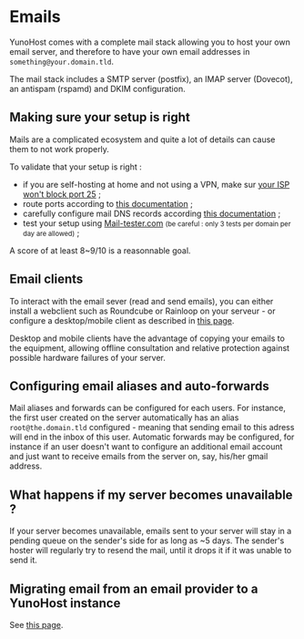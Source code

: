 Emails
======

YunoHost comes with a complete mail stack allowing you to host your own email server, and therefore to have your own email addresses in `something@your.domain.tld`.

The mail stack includes a SMTP server (postfix), an IMAP server (Dovecot), an antispam (rspamd) and DKIM configuration.

Making sure your setup is right
-------------------------------

Mails are a complicated ecosystem and quite a lot of details can cause them to not work properly.

To validate that your setup is right :
- if you are self-hosting at home and not using a VPN, make sur [your ISP won't block port 25](isp) ;
- route ports according to [this documentation](isp_box_config) ;
- carefully configure mail DNS records according [this documentation](dns_config) ;
- test your setup using [Mail-tester.com](https://mail-tester.com) <small>(be careful : only 3 tests per domain per day are allowed)</small> ;

A score of at least 8~9/10 is a reasonnable goal.

Email clients
-------------

To interact with the email sever (read and send emails), you can either install a webclient such as Roundcube or Rainloop on your serveur - or configure a desktop/mobile client as described in [this page](email_configure_client).

Desktop and mobile clients have the advantage of copying your emails to the equipment, allowing offline consultation and relative protection against possible hardware failures of your server.

Configuring email aliases and auto-forwards
-------------------------------------------

Mail aliases and forwards can be configured for each users. For instance, the first user created on the server automatically has an alias `root@the.domain.tld` configured - meaning that sending email to this adress will end in the inbox of this user. Automatic forwards may be configured, for instance if an user doesn't want to configure an additional email account and just want to receive emails from the server on, say, his/her gmail address.

What happens if my server becomes unavailable ?
-----------------------------------------------

If your server becomes unavailable, emails sent to your server will stay in a pending queue on the sender's side for as long as ~5 days. The sender's hoster will regularly try to resend the mail, until it drops it if it was unable to send it.

Migrating email from an email provider to a YunoHost instance
-------------------------------------------------------------

See [this page](email_migration).
